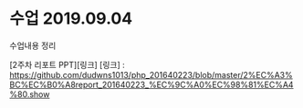 # 수업 2019.09.04
수업내용 정리



[2주차 리포트 PPT][링크]
[링크] : https://github.com/dudwns1013/php_201640223/blob/master/2%EC%A3%BC%EC%B0%A8report_201640223_%EC%9C%A0%EC%98%81%EC%A4%80.show
